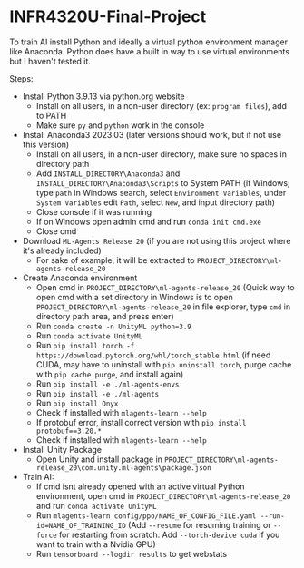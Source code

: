 # INFR4320U-Final-Project

To train AI install Python and ideally a virtual python environment manager like Anaconda. Python does have a built in way to use virtual environments but I haven't tested it.

Steps:
- Install Python 3.9.13 via python.org website
  - Install on all users, in a non-user directory (ex: `program files`), add to PATH
  - Make sure `py` and `python` work in the console
- Install Anaconda3 2023.03 (later versions should work, but if not use this version)
  - Install on all users, in a non-user directory, make sure no spaces in directory path
  - Add `INSTALL_DIRECTORY\Anaconda3` and `INSTALL_DIRECTORY\Anaconda3\Scripts` to System PATH (if Windows; type `path` in Windows search, select `Environment Variables`, under `System Variables` edit `Path`, select `New`, and input directory path)
  - Close console if it was running
  - If on Windows open admin cmd and run `conda init cmd.exe`
  - Close cmd
- Download `ML-Agents Release 20` (if you are not using this project where it's already included)
  - For sake of example, it will be extracted to `PROJECT_DIRECTORY\ml-agents-release_20`
- Create Anaconda environment
  - Open cmd in `PROJECT_DIRECTORY\ml-agents-release_20` (Quick way to open cmd with a set directory in Windows is to open `PROJECT_DIRECTORY\ml-agents-release_20` in file explorer, type `cmd` in directory path area, and press enter)
  - Run `conda create -n UnityML python=3.9`
  - Run `conda activate UnityML`
  - Run `pip install torch -f https://download.pytorch.org/whl/torch_stable.html` (if need CUDA, may have to uninstall with `pip uninstall torch`, purge cache with `pip cache purge`, and install again)
  - Run `pip install -e ./ml-agents-envs`
  - Run `pip install -e ./ml-agents`
  - Run `pip install Onyx`
  - Check if installed with `mlagents-learn --help`
  - If protobuf error, install correct version with `pip install protobuf==3.20.*`
  - Check if installed with `mlagents-learn --help`
- Install Unity Package
  - Open Unity and install package in `PROJECT_DIRECTORY\ml-agents-release_20\com.unity.ml-agents\package.json`
- Train AI:
  - If cmd isnt already opened with an active virtual Python environment, open cmd in `PROJECT_DIRECTORY\ml-agents-release_20` and run `conda activate UnityML`
  - Run `mlagents-learn config/ppo/NAME_OF_CONFIG_FILE.yaml --run-id=NAME_OF_TRAINING_ID` (Add `--resume` for resuming training or `--force` for restarting from scratch. Add `--torch-device cuda` if you want to train with a Nvidia GPU)
  - Run `tensorboard --logdir results` to get webstats
